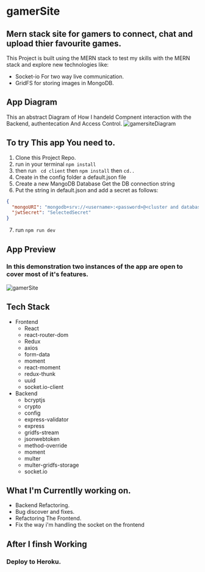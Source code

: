 # gamerSite
## Mern stack site for gamers to connect, chat and upload thier favourite games. 

This Project is built using the MERN stack to test my skills with the MERN stack and explore new technologies like: 
 * Socket-io For two way live communication.
 * GridFS for storing images in MongoDB.

## App Diagram
This an abstract Diagram of How I handeld Compnent interaction with the Backend, authentecation And Access Control. 
![gamersiteDiagram](https://user-images.githubusercontent.com/78625404/175077427-08a4a08e-9fa6-4ad7-8597-8f3fe67e47b0.png)

## To try This app You need to.
1. Clone this Project Repo.
2. run in your terminal ``` npm install ```
3. then run ``` cd client``` then ``` npm install ``` then ``` cd.. ```
4. Create in the config folder a default.json file
5. Create a new MangoDB Database Get the DB connection string
6. Put the string in default.json and add a secret as follows:
``` JSON
{
  "mongoURI": "mongodb+srv://<username>:<password>@<cluster and database info>?retryWrites=true&w=majority",
  "jwtSecret": "SelectedSecret"
}
```
7. run ```npm run dev```

## App Preview
### In this demonstration two instances of the app are open to cover most of it's features. 
![gamerSite](https://user-images.githubusercontent.com/78625404/175083654-e497659c-0dfb-478d-aeef-e5ea4325e543.png)

## Tech Stack
* Frontend
  * React
  * react-router-dom
  * Redux
  * axios
  * form-data
  * moment
  * react-moment
  * redux-thunk
  * uuid
  * socket.io-client
* Backend
  * bcryptjs
  * crypto
  * config
  * express-validator
  * express
  * gridfs-stream
  * jsonwebtoken
  * method-override
  * moment
  * multer
  * multer-gridfs-storage
  * socket.io

## What I'm Currentlly working on.
* Backend Refactoring.
* Bug discover and fixes.
* Refactoring The Frontend.
* Fix the way i'm handling the socket on the frontend

## After I finsh Working 
### Deploy to Heroku.
